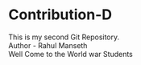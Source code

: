 # Contribution-D
This is my second Git Repository.
<br>
Author - Rahul Manseth
<br>
Well Come to the World war
Students
